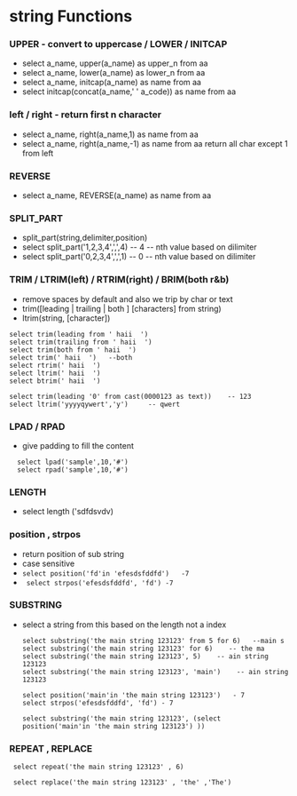 # string Functions

### UPPER - convert to uppercase / LOWER / INITCAP
- select a_name, upper(a_name) as upper_n from aa
- select a_name, lower(a_name) as lower_n from aa
- select a_name, initcap(a_name) as name from aa
- select initcap(concat(a_name,' ' a_code)) as name from aa
### left / right - return first n character
- select a_name, right(a_name,1) as name from aa 
- select a_name, right(a_name,-1) as name from aa  return all char except 1 from left
### REVERSE
- select a_name, REVERSE(a_name) as name from aa
### SPLIT_PART
- split_part(string,delimiter,position)
- select split_part('1,2,3,4',',',4)   -- 4 -- nth value based on dilimiter 
- select split_part('0,2,3,4',',',1)   -- 0 -- nth value based on dilimiter
### TRIM / LTRIM(left) / RTRIM(right) / BRIM(both r&b)
- remove spaces by default and also we trip by char or text
- trim([leading | trailing | both ] [characters] from string)
- ltrim(string, [character])
```
select trim(leading from ' haii  ')
select trim(trailing from ' haii  ')
select trim(both from ' haii  ')
select trim(' haii  ')   --both
select rtrim(' haii  ') 
select ltrim(' haii  ') 
select btrim(' haii  ')

select trim(leading '0' from cast(0000123 as text))    -- 123
select ltrim('yyyyqywert','y')     -- qwert
```
### LPAD / RPAD
- give padding to fill the content
```
  select lpad('sample',10,'#')
  select rpad('sample',10,'#')
``` 
### LENGTH
- select length ('sdfdsvdv)
### position , strpos 
- return position of sub string
- case sensitive
- ` select position('fd'in 'efesdsfddfd')   -7 `
- ` select strpos('efesdsfddfd', 'fd') -7`

### SUBSTRING
- select a string from this based on the length not a index
  ```
  select substring('the main string 123123' from 5 for 6)   --main s
  select substring('the main string 123123' for 6)    -- the ma
  select substring('the main string 123123', 5)    -- ain string 123123
  select substring('the main string 123123', 'main')    -- ain string 123123
  
  select position('main'in 'the main string 123123')   - 7
  select strpos('efesdsfddfd', 'fd') - 7
  
  select substring('the main string 123123', (select position('main'in 'the main string 123123') ))    
  ```
### REPEAT , REPLACE
  ```
   select repeat('the main string 123123' , 6)

   select replace('the main string 123123' , 'the' ,'The')

  ```
